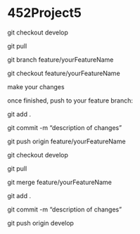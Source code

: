 # 452Project5

git checkout develop

git pull

git branch feature/yourFeatureName

git checkout feature/yourFeatureName

make your changes

once finished, push to your feature branch:

git add .

git commit -m “description of changes”

git push origin feature/yourFeatureName

git checkout develop

git pull

git merge feature/yourFeatureName

git add .

git commit -m “description of changes”

git push origin develop
